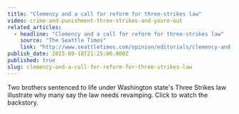 ```yaml
---
title: "Clemency and a call for reform for three-strikes law"
video: crime-and-punishment-three-strikes-and-youre-out
related_articles:
  - headline: "Clemency and a call for reform for three-strikes law"
    source: "The Seattle Times"
    link: "http://www.seattletimes.com/opinion/editorials/clemency-and-a-call-for-reform-for-three-strikes-law/"
publish_date: 2015-09-18T21:25:00.000Z
published: true
slug: clemency-and-a-call-for-reform-for-three-strikes-law
---
```

Two brothers sentenced to life under Washington state's Three Strikes law illustrate why many say the law needs revamping. Click to watch the backstory.

